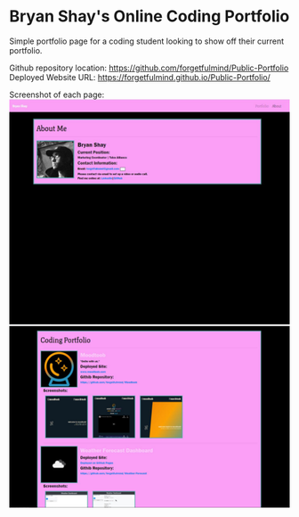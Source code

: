 # Bryan Shay's Online Coding Portfolio

Simple portfolio page for a coding student looking to show off their current portfolio.


Github repository location: https://github.com/forgetfulmind/Public-Portfolio
<br>
Deployed Website URL: https://forgetfulmind.github.io/Public-Portfolio/
<br>

Screenshot of each page:
![About Me Page](./imgs/deployed_screencap1.jpg)
![Portfolio Page](./imgs/deployed_screencap_2.jpg)
